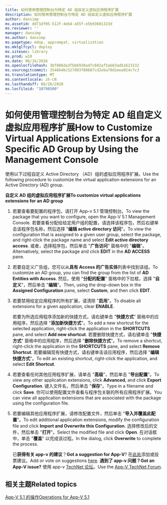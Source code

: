 ```yaml
---
title: 如何使用管理控制台为特定 AD 组自定义虚拟应用程序扩展
description: 如何使用管理控制台为特定 AD 组自定义虚拟应用程序扩展
author: dansimp
ms.assetid: dd71df05-512f-4eb4-a55f-e5b93601323d
ms.reviewer: ''
manager: dansimp
ms.author: dansimp
ms.pagetype: mdop, appcompat, virtualization
ms.mktglfcycl: deploy
ms.sitesec: library
ms.prod: w10
ms.date: 06/16/2016
ms.openlocfilehash: 3bf086da3fbb6938a4fc602af5ab63adb1621532
ms.sourcegitcommit: 354664bc527d93f80687cd2eba70d1eea024c7c3
ms.translationtype: MT
ms.contentlocale: zh-CN
ms.lasthandoff: 06/26/2020
ms.locfileid: "10798500"
---
```

# <span data-ttu-id="8b8fd-103">如何使用管理控制台为特定 AD 组自定义虚拟应用程序扩展</span><span class="sxs-lookup"><span data-stu-id="8b8fd-103">How to Customize Virtual Applications Extensions for a Specific AD Group by Using the Management Console</span></span>


<span data-ttu-id="8b8fd-104">使用以下过程自定义 Active Directory （AD）组的虚拟应用程序扩展。</span><span class="sxs-lookup"><span data-stu-id="8b8fd-104">Use the following procedure to customize the virtual application extensions for an Active Directory (AD) group.</span></span>

**<span data-ttu-id="8b8fd-105">自定义 AD 组的虚拟应用程序扩展</span><span class="sxs-lookup"><span data-stu-id="8b8fd-105">To customize virtual applications extensions for an AD group</span></span>**

1.  <span data-ttu-id="8b8fd-106">若要查看要配置的程序包，请打开 App-v 5.1 管理控制台。</span><span class="sxs-lookup"><span data-stu-id="8b8fd-106">To view the package that you want to configure, open the App-V 5.1 Management Console.</span></span> <span data-ttu-id="8b8fd-107">若要查看分配给给定用户组的配置，请选择该程序包，然后右键单击该程序包名称，然后选择 "**编辑 active directory 访问**"。</span><span class="sxs-lookup"><span data-stu-id="8b8fd-107">To view the configuration that is assigned to a given user group, select the package, and right-click the package name and select **Edit active directory access**.</span></span> <span data-ttu-id="8b8fd-108">或者，选择程序包，然后单击 "**广告访问**" 窗格中的 "**编辑**"。</span><span class="sxs-lookup"><span data-stu-id="8b8fd-108">Alternatively, select the package and click **EDIT** in the **AD ACCESS** pane.</span></span>

2.  <span data-ttu-id="8b8fd-109">若要自定义广告组，您可以从**具有 Access 的广告实体**列表中找到该组。</span><span class="sxs-lookup"><span data-stu-id="8b8fd-109">To customize an AD group, you can find the group from the list of **AD Entities with Access**.</span></span> <span data-ttu-id="8b8fd-110">然后，使用 "**分配的配置**" 窗格中的下拉框，选择 "**自定义**"，然后单击 "**编辑**"。</span><span class="sxs-lookup"><span data-stu-id="8b8fd-110">Then, using the drop-down box in the **Assigned Configuration** pane, select **Custom**, and then click **EDIT**.</span></span>

3.  <span data-ttu-id="8b8fd-111">若要禁用给定应用程序的所有扩展，请清除 "**启用**"。</span><span class="sxs-lookup"><span data-stu-id="8b8fd-111">To disable all extensions for a given application, clear **ENABLE**.</span></span>

    <span data-ttu-id="8b8fd-112">若要为所选应用程序添加新的快捷方式，请右键单击 "**快捷方式**" 窗格中的应用程序，然后选择 "**添加新快捷方式**"。</span><span class="sxs-lookup"><span data-stu-id="8b8fd-112">To add a new shortcut for the selected application, right-click the application in the **SHORTCUTS** pane, and select **Add new shortcut**.</span></span> <span data-ttu-id="8b8fd-113">若要删除快捷方式，请右键单击 "**快捷方式**" 窗格中的应用程序，然后选择 "**删除快捷方式**"。</span><span class="sxs-lookup"><span data-stu-id="8b8fd-113">To remove a shortcut, right-click the application in the **SHORTCUTS** pane, and select **Remove Shortcut**.</span></span> <span data-ttu-id="8b8fd-114">若要编辑现有快捷方式，请右键单击该应用程序，然后选择 "**编辑快捷方式**"。</span><span class="sxs-lookup"><span data-stu-id="8b8fd-114">To edit an existing shortcut, right-click the application, and select **Edit Shortcut**.</span></span>

4.  <span data-ttu-id="8b8fd-115">若要查看任何其他应用程序扩展，请单击 "**高级**"，然后单击 "**导出配置**"。</span><span class="sxs-lookup"><span data-stu-id="8b8fd-115">To view any other application extensions, click **Advanced**, and click **Export Configuration**.</span></span> <span data-ttu-id="8b8fd-116">键入文件名，然后单击 "**保存**"。</span><span class="sxs-lookup"><span data-stu-id="8b8fd-116">Type in a filename and click **Save**.</span></span> <span data-ttu-id="8b8fd-117">你可以使用配置文件查看与程序包关联的所有应用程序扩展。</span><span class="sxs-lookup"><span data-stu-id="8b8fd-117">You can view all application extensions that are associated with the package using the configuration file.</span></span>

5.  <span data-ttu-id="8b8fd-118">若要编辑其他应用程序扩展，请修改配置文件，然后单击 "**导入并覆盖此配置**"。</span><span class="sxs-lookup"><span data-stu-id="8b8fd-118">To edit additional application extensions, modify the configuration file and click **Import and Overwrite this Configuration**.</span></span> <span data-ttu-id="8b8fd-119">选择修改后的文件，然后单击 "**打开**"。</span><span class="sxs-lookup"><span data-stu-id="8b8fd-119">Select the modified file and click **Open**.</span></span> <span data-ttu-id="8b8fd-120">在对话框中，单击 "**覆盖**" 以完成该过程。</span><span class="sxs-lookup"><span data-stu-id="8b8fd-120">In the dialog, click **Overwrite** to complete the process.</span></span>

    <span data-ttu-id="8b8fd-121">已**获得有关 app-v 的建议**？</span><span class="sxs-lookup"><span data-stu-id="8b8fd-121">**Got a suggestion for App-V**?</span></span> <span data-ttu-id="8b8fd-122">在[此处](http://appv.uservoice.com/forums/280448-microsoft-application-virtualization)添加或投票建议。</span><span class="sxs-lookup"><span data-stu-id="8b8fd-122">Add or vote on suggestions [here](http://appv.uservoice.com/forums/280448-microsoft-application-virtualization).</span></span> **<span data-ttu-id="8b8fd-123">遇到了 app-v 问题？</span><span class="sxs-lookup"><span data-stu-id="8b8fd-123">Got an App-V issue?</span></span>** <span data-ttu-id="8b8fd-124">使用 app-v [TechNet 论坛](https://social.technet.microsoft.com/Forums/home?forum=mdopappv)。</span><span class="sxs-lookup"><span data-stu-id="8b8fd-124">Use the [App-V TechNet Forum](https://social.technet.microsoft.com/Forums/home?forum=mdopappv).</span></span>

## <span data-ttu-id="8b8fd-125">相关主题</span><span class="sxs-lookup"><span data-stu-id="8b8fd-125">Related topics</span></span>


[<span data-ttu-id="8b8fd-126">App-V 5.1 的操作</span><span class="sxs-lookup"><span data-stu-id="8b8fd-126">Operations for App-V 5.1</span></span>](operations-for-app-v-51.md)

 

 





